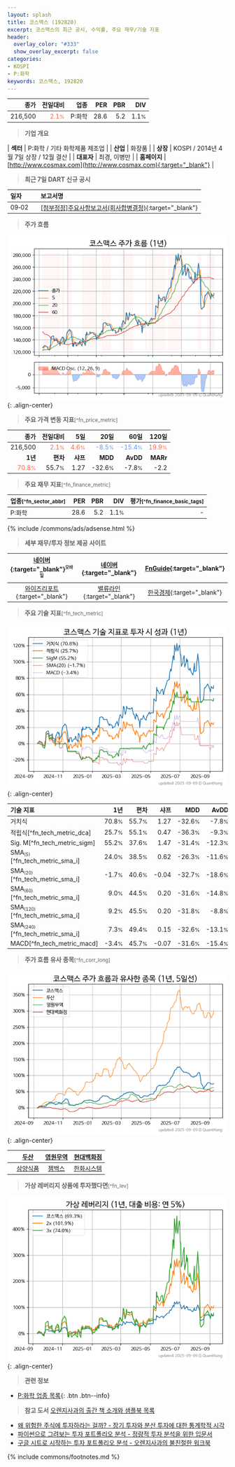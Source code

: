 ```yaml
---
layout: splash
title: 코스맥스 (192820)
excerpt: 코스맥스의 최근 공시, 수익률, 주요 재무/기술 지표
header:
  overlay_color: "#333"
  show_overlay_excerpt: false
categories:
- KOSPI
- P:화학
keywords: 코스맥스, 192820
---
```


| **종가** | **전일대비** | **업종** | **PER** | **PBR** | **DIV** |
| -------: | -----------: | -------: | ------: | ------: | ------: |
| 216,500 | <span style="color: tomato">2.1<small>%</small></span> | P:화학 | 28.6 | 5.2 | 1.1<small>%</small> |

<!-- more -->


> **기업 개요**<a id="company"></a>

| <span style="white-space:nowrap;">**섹터**</span> | P:화학 / 기타 화학제품 제조업 |
| <span style="white-space:nowrap;">**산업**</span> | 화장품 |
| <span style="white-space:nowrap;">**상장**</span> | KOSPI / 2014년 4월 7일 상장 / 12월 결산 |
| <span style="white-space:nowrap;">**대표자**</span> | 최경, 이병만 |
| <span style="white-space:nowrap;">**홈페이지**</span> | [http://www.cosmax.com](http://www.cosmax.com){:target="_blank"} |


> **최근 7일 DART 신규 공시**<a id="dart"></a>

| **일자** |      | **보고서명** |
| :------- | :--- | :----------- |
| 09&#x2011;02 | | [[첨부정정]주요사항보고서(회사합병결정)](https://dart.fss.or.kr/dsaf001/main.do?rcpNo=20250902000179){:target="_blank"} |


> **주가 흐름**<a id="price"></a>

![192820](/stock/images/192820.png){: .align-center}


> **주요 가격 변동 지표**<small>[^fn_price_metric]</small>

| **종가** | **전일대비** | **5일** | **20일** | **60일** | **120일** |
| -------: | -----------: | ------: | -------: | -------: | --------: |
| 216,500 | <span style="color: tomato">2.1<small>%</small></span> | <span style="color: tomato">4.6<small>%</small></span> | <span style="color: cornflowerblue">-8.5<small>%</small></span> | <span style="color: cornflowerblue">-15.4<small>%</small></span> | <span style="color: tomato">19.9<small>%</small></span> |
| **1년** | **편차** | **샤프** | **MDD** | **AvDD** | **MARr** |
| <span style="color: tomato">70.8<small>%</small></span> | 55.7<small>%</small> | 1.27 | -32.6<small>%</small> | -7.8<small>%</small> | -2.2 |


> **주요 재무 지표**<small>[^fn_finance_metric]</small>

| **업종**<small>[^fn_sector_abbr]</small> | **PER** | **PBR** | **DIV** | **평가**<small>[^fn_finance_basic_tags]</small> |
| :--------------------------------------- | ------: | ------: | ------: | ----------------------------------------------: |
| P:화학 | 28.6 | 5.2 | 1.1<small>%</small> | - |



{% include /commons/ads/adsense.html %}

> **세부 재무/투자 정보 제공 사이트**

| [네이버](https://m.stock.naver.com/domestic/stock/192820/finance/summary){:target="_blank"}<sup><small>모바일</small></sup> | [네이버](https://finance.naver.com/item/coinfo.naver?code=192820){:target="_blank"} | [FnGuide](https://comp.fnguide.com/SVO2/ASP/SVD_Invest.asp?gicode=A192820&MenuYn=Y){:target="_blank"} |
| :---: | :---: | :---: |
| [와이즈리포트](https://comp.wisereport.co.kr/company/c1040001.aspx?cmp_cd=192820){:target="_blank"} | [밸류라인](https://www.valueline.co.kr/finance/summary/192820){:target="_blank"} | [한국경제](https://markets.hankyung.com/stock/192820/financial-summary){:target="_blank"} |


> **주요 기술 지표**<small>[^fn_tech_metric]</small>


![192820](/stock/images/192820_tech.png){: .align-center}

| **기술 지표** | **1년** | **편차** | **샤프** | **MDD** | **AvDD** |
| :------------ | ------: | -----------: | -------: | ------: | -------: |
| 거치식 | 70.8<small>%</small> | 55.7<small>%</small> | 1.27 | -32.6<small>%</small> | -7.8<small>%</small> |
| 적립식[^fn_tech_metric_dca] | 25.7<small>%</small> | 55.1<small>%</small> | 0.47 | -36.3<small>%</small> | -9.3<small>%</small> |
| Sig. M[^fn_tech_metric_sigm] | 55.2<small>%</small> | 37.6<small>%</small> | 1.47 | -31.4<small>%</small> | -12.3<small>%</small> |
| SMA<small><sub>(5)</sub></small>[^fn_tech_metric_sma_i] | 24.0<small>%</small> | 38.5<small>%</small> | 0.62 | -26.3<small>%</small> | -11.6<small>%</small> |
| SMA<small><sub>(20)</sub></small>[^fn_tech_metric_sma_i] | -1.7<small>%</small> | 40.6<small>%</small> | -0.04 | -32.7<small>%</small> | -18.6<small>%</small> |
| SMA<small><sub>(60)</sub></small>[^fn_tech_metric_sma_i] | 9.0<small>%</small> | 44.5<small>%</small> | 0.20 | -31.6<small>%</small> | -14.8<small>%</small> |
| SMA<small><sub>(120)</sub></small>[^fn_tech_metric_sma_i] | 9.2<small>%</small> | 45.5<small>%</small> | 0.20 | -31.8<small>%</small> | -8.8<small>%</small> |
| SMA<small><sub>(240)</sub></small>[^fn_tech_metric_sma_i] | 7.3<small>%</small> | 49.4<small>%</small> | 0.15 | -32.6<small>%</small> | -13.1<small>%</small> |
| MACD[^fn_tech_metric_macd] | -3.4<small>%</small> | 45.7<small>%</small> | -0.07 | -31.6<small>%</small> | -15.4<small>%</small> |


> **주가 흐름 유사 종목**<a id="corr"></a><small>[^fn_corr_long]</small>

![192820](/stock/images/192820_corr.png){: .align-center}

|       | [두산](/000150/) | [영원무역](/111770/) | [현대백화점](/069960/) |
| :---: | :------------------------------------: | :------------------------------------: | :------------------------------------: |
|       | [삼양식품](/003230/) | [젬백스](/082270/) | [한화시스템](/272210/) |


> **가상 레버리지 상품에 투자했다면**<a id="2x"></a><small>[^fn_lev]</small>

![192820](/stock/images/192820_2x.png){: .align-center}


> **관련 정보**

- [P:화학 업종 목록](/stats/sector/kospi_업종_화학_종목/){: .btn .btn--info}

> **참고 도서** [오렌지사과의 출간 책 소개와 샘플북 목록](https://kongdori.tistory.com/691)

- [왜 위험한 주식에 투자하라는 걸까? - 장기 투자와 분산 투자에 대한 통계학적 시각](https://kongdori.tistory.com/421)
- [파이썬으로 그려보는 투자 포트폴리오 분석  - 정량적 투자 분석을 위한 입문서](https://kongdori.tistory.com/643)
- [구글 시트로 시작하는 투자 포트폴리오 분석 - 오렌지사과의 불친절한 워크북](https://kongdori.tistory.com/449)


{% include commons/footnotes.md %}
